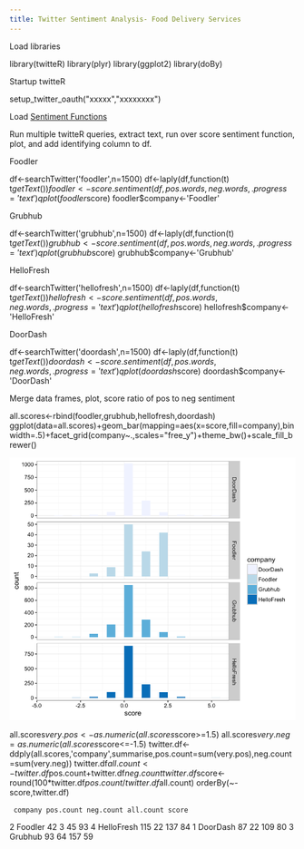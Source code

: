 ```yaml
---
title: Twitter Sentiment Analysis- Food Delivery Services
---
```


Load libraries

  library(twitteR)
  library(plyr)
  library(ggplot2)
  library(doBy)

Startup twitteR

  setup_twitter_oauth("xxxxx","xxxxxxxx") 

Load [Sentiment Functions](http://catherine.work/post/sentiment/)

Run multiple twitteR queries, extract text, run over score sentiment function, plot, and add identifying column to df.

Foodler 

  df<-searchTwitter('foodler',n=1500)
  df<-laply(df,function(t) t$getText())
  foodler<-score.sentiment(df,pos.words,neg.words,.progress='text')
  qplot(foodler$score)
  foodler$company<-'Foodler'

Grubhub

  df<-searchTwitter('grubhub',n=1500)
  df<-laply(df,function(t) t$getText())
  grubhub<-score.sentiment(df,pos.words,neg.words,.progress='text')
  qplot(grubhub$score)
  grubhub$company<-'Grubhub'

HelloFresh

  df<-searchTwitter('hellofresh',n=1500)
  df<-laply(df,function(t) t$getText())
  hellofresh<-score.sentiment(df,pos.words,neg.words,.progress='text')
  qplot(hellofresh$score)
  hellofresh$company<-'HelloFresh'

DoorDash

  df<-searchTwitter('doordash',n=1500)
  df<-laply(df,function(t) t$getText())
  doordash<-score.sentiment(df,pos.words,neg.words,.progress='text')
  qplot(doordash$score)
  doordash$company<-'DoorDash'

Merge data frames, plot, score ratio of pos to neg sentiment

  all.scores<-rbind(foodler,grubhub,hellofresh,doordash)
  ggplot(data=all.scores)+geom_bar(mapping=aes(x=score,fill=company),binwidth=.5)+facet_grid(company~.,scales="free_y")+theme_bw()+scale_fill_brewer()

![Bar Chart](/images/Food_delivery_sentiment.png)

  all.scores$very.pos<-as.numeric(all.scores$score>=1.5)
  all.scores$very.neg=as.numeric(all.scores$score<=-1.5)
  twitter.df<-ddply(all.scores,'company',summarise,pos.count=sum(very.pos),neg.count=sum(very.neg))
  twitter.df$all.count<-twitter.df$pos.count+twitter.df$neg.count
  twitter.df$score<-round(100*twitter.df$pos.count/twitter.df$all.count)
  orderBy(~-score,twitter.df)

     company pos.count neg.count all.count score
2    Foodler        42         3        45    93
4 HelloFresh       115        22       137    84
1   DoorDash        87        22       109    80
3    Grubhub        93        64       157    59

